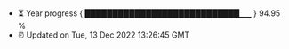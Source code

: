 - ⏳ Year progress { ████████████████████████████▁▁ } 94.95 %
- ⏰ Updated on Tue, 13 Dec 2022 13:26:45 GMT


